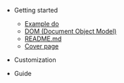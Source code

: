 - Getting started

  - [Example do](do.md)
  - [DOM (Document Object Model)](dom.md)
  - [README.md](README.md)
  - [Cover page](cover.md)

- Customization


- Guide
